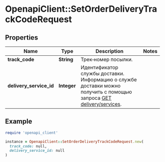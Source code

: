 # OpenapiClient::SetOrderDeliveryTrackCodeRequest

## Properties

| Name | Type | Description | Notes |
| ---- | ---- | ----------- | ----- |
| **track_code** | **String** | Трек‑номер посылки. |  |
| **delivery_service_id** | **Integer** | Идентификатор службы доставки. Информацию о службе доставки можно получить с помощью запроса [GET delivery/services](../../reference/orders/getDeliveryServices.md). |  |

## Example

```ruby
require 'openapi_client'

instance = OpenapiClient::SetOrderDeliveryTrackCodeRequest.new(
  track_code: null,
  delivery_service_id: null
)
```

